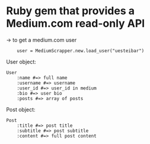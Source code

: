 # Ruby gem that provides a Medium.com read-only API

-> to get a medium.com user

		user = MediumScrapper.new.load_user("uesteibar")
		
User object:

	User
		:name #=> full name
		:username #=> username
		:user_id #=> user_id in medium
		:bio #=> user bio
		:posts #=> array of posts
		
Post object:

	Post
		:title #=> post title
		:subtitle #=> post subtitle
		:content #=> full post content

